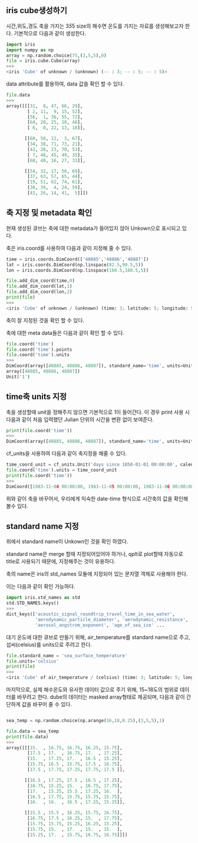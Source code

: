 ## iris cube생성하기

시간,위도,경도 축을 가지는 3*5*5 size의 해수면 온도를 가지는 자료를 생성해보고자 한다.
기본적으로 다음과 같이 생성한다.
```python
import iris
import numpy as np
array = np.random.choice(75,(3,5,5),0)
file = iris.cube.Cube(array)
>>>
<iris 'Cube' of unknown / (unknown) (-- : 3; -- : 5; -- : 5)>
```
data attribute를 활용하여, data 값을 확인 할 수 있다.
```python
file.data
>>>
array([[[31,  8, 47, 66, 29],
        [ 2, 11,  9, 15, 52],
        [56,  1, 36, 55, 72],
        [64, 20, 25, 10, 48],
        [ 6,  0, 22, 13, 18]],

       [[60, 58, 12,  3, 67],
        [34, 38, 71, 73, 21],
        [42, 28, 23, 70, 53],
        [ 7, 46, 45, 49, 35],
        [68, 40, 16, 27, 33]],

       [[54, 32, 17, 50, 69],
        [37, 63, 57, 65, 44],
        [19, 51, 62, 74, 61],
        [30, 39,  4, 24, 59],
        [43, 26, 14, 41,  5]]])
```
## 축 지정 및 metadata 확인
현재 생성된 큐브는 축에 대한 metadata가 들어있지 않아 Unkown으로 표시되고 있다.

축은 iris.coord를 사용하여 다음과 같이 지정해 줄 수 있다.
```python
time = iris.coords.DimCoord(['48885','48886','48887'])
lat = iris.coords.DimCoord(np.linspace(82.5,90.5,5))
lon = iris.coords.DimCoord(np.linspace(160.5,180.5,5))

file.add_dim_coord(time,0)
file.add_dim_coord(lat,1)
file.add_dim_coord(lon,2)
print(file)
>>>
<iris 'Cube' of unknown / (unknown) (time: 3; latitude: 5; longitude: 5)>
```
축이 잘 지정된 것을 확인 할 수 있다.
 
축에 대한 meta data들은 다음과 같이 확인 할 수 있다. 
```python
file.coord('time')
file.coord('time').points
file.coord('time').units
>>>
DimCoord(array([48885, 48886, 48887]), standard_name='time', units=Unit('1'))
array([48885, 48886, 48887])
Unit('1')
```

## time축 units 지정 
축을 생성할때 unit을 정해주지 않으면 기본적으로 1이 들어간다. 이 경우 print 사용 시 다음과 같이 처음 입력했던 Julian 단위의 시간을 변환 없이 보여준다.
```python
print(file.coord('time'))
>>>
DimCoord(array([48885, 48886, 48887]), standard_name='time', units=Unit('1'))
```
cf_units을 사용하여 다음과 같이 축지정을 해줄 수 있다.
```python
time_coord_unit = cf_units.Unit('days since 1850-01-01 00:00:00', calendar='julian')
file.coord('time').units = time_coord_unit
print(file.coord('time'))
>>>
DimCoord([1983-11-04 00:00:00, 1983-11-05 00:00:00, 1983-11-06 00:00:00], standard_name='time', calendar='julian')
```
위와 같이 축을 바꾸어서, 우리에게 익숙한 date-time 형식으로 시간축의 값을 확인해 볼수 있다. 

## standard name 지정

위에서 standard name이 Unkown인 것을 확인 하였다.

standard name은 merge 할때 지정되어있어야 하거나, qplt로 plot할때 자동으로 title로 사용되기 때문에, 지정해주는 것이 유용하다.

축의 name은 iris의 std_names 모듈에 지정되어 있는 문자열 객체로 사용해야 한다.

이는 다음과 같이 확인 가능하다.
```python
import iris.std_names as std 
std.STD_NAMES.keys()
>>>
dict_keys(['acoustic_signal_roundtrip_travel_time_in_sea_water', 
           'aerodynamic_particle_diameter', 'aerodynamic_resistance',
           'aerosol_angstrom_exponent', 'age_of_sea_ice' ...
```
대기 온도에 대한 큐브로 만들기 위해, air_temperature를 standard name으로 주고, 섭씨(celsius)를 units으로 주려고 한다.
```python
file.standard_name = 'sea_surface_temperature'
file.units='celsius'
print(file)
>>>
<iris 'Cube' of air_temperature / (celsius) (time: 3; latitude: 5; longitude: 5)>
```

마지막으로, 실제 해수온도와 유사한 데이터 값으로 주기 위해, 15~18도의 범위로 데이터를 바꾸려고 한다.
dube의 데이터는 masked array형태로 제공되며, 다음과 같이 간단하게 값을 바꾸어 줄 수 있다.

```python

sea_temp = np.random.choice(np.arange(16,18,0.25),(3,5,5),1)

file.data = sea_temp 
print(file.data)
>>>
array([[[15.  , 16.75, 16.75, 16.25, 15.75],
        [17.5 , 17.  , 16.75, 17.  , 17.25],
        [15.  , 17.25, 17.  , 16.5 , 15.25],
        [15.75, 16.5 , 15.75, 17.5 , 16.75],
        [17.5 , 17.75, 17.25, 17.75, 17.5 ]],

       [[16.5 , 17.25, 17.5 , 16.5 , 17.25],
        [16.75, 15.25, 15.  , 16.75, 17.75],
        [17.  , 15.25, 15.5 , 17.25, 16.  ],
        [16.5 , 17.75, 15.75, 15.75, 15.75],
        [16.  , 16.  , 16.5 , 17.25, 15.25]],

       [[15.5 , 15.5 , 16.25, 15.75, 16.75],
        [16.75, 17.5 , 16.25, 15.  , 17.75],
        [15.75, 15.75, 15.25, 16.25, 15.25],
        [15.75, 15.  , 17.  , 15.  , 15.  ],
        [15.25, 17.  , 15.75, 16.75, 16.75]]])
 ```










